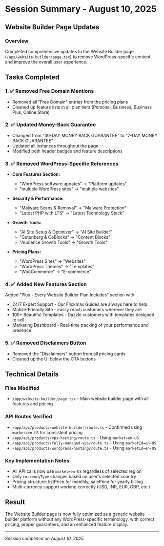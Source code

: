 # Session Summary - August 10, 2025

## Website Builder Page Updates

### Overview
Completed comprehensive updates to the Website Builder page (`/app/website-builder/page.tsx`) to remove WordPress-specific content and improve the overall user experience.

## Tasks Completed

### 1. ✅ Removed Free Domain Mentions
- Removed all "Free Domain" entries from the pricing plans
- Cleaned up feature lists in all plan tiers (Personal, Business, Business Plus, Online Store)

### 2. ✅ Updated Money-Back Guarantee
- Changed from "30-DAY MONEY BACK GUARANTEE" to "7-DAY MONEY BACK GUARANTEE"
- Updated all instances throughout the page
- Modified both header badges and feature descriptions

### 3. ✅ Removed WordPress-Specific References
- **Core Features Section:**
  - "WordPress software updates" → "Platform updates"
  - "multiple WordPress sites" → "multiple websites"
  
- **Security & Performance:**
  - "Malware Scans & Removal" → "Malware Protection"
  - "Latest PHP with LTS" → "Latest Technology Stack"
  
- **Growth Tools:**
  - "AI Site Setup & Optimizer" → "AI Site Builder"
  - "Gutenberg & CoBlocks" → "Content Blocks"
  - "Audience Growth Tools" → "Growth Tools"
  
- **Pricing Plans:**
  - "WordPress Sites" → "Websites"
  - "WordPress Themes" → "Templates"
  - "WooCommerce" → "E-commerce"

### 4. ✅ Added New Features Section
Added "Plus - Every Website Builder Plan Includes" section with:
- 24/7 Expert Support - Our Flickmax Guides are always here to help
- Mobile-Friendly Site - Easily reach customers wherever they are
- 100+ Beautiful Templates - Dazzle customers with templates designed to sell
- Marketing Dashboard - Real-time tracking of your performance and presence

### 5. ✅ Removed Disclaimers Button
- Removed the "Disclaimers" button from all pricing cards
- Cleaned up the UI below the CTA buttons

## Technical Details

### Files Modified
- `/app/website-builder/page.tsx` - Main website builder page with all features and pricing

### API Routes Verified
- `/app/api/products/website-builder/route.ts` - Confirmed using `market=en-US` for consistent pricing
- `/app/api/products/vps-hosting/route.ts` - Using `market=en-US`
- `/app/api/products/fully-managed-vps/route.ts` - Using `marketId=en-US`
- `/app/api/products/wordpress-hosting/route.ts` - Using `marketId=en-US`

### Key Implementation Notes
- All API calls now use `market=en-US` regardless of selected region
- Only `currencyType` changes based on user's selected country
- Pricing structure: listPrice for monthly, salePrice for yearly billing
- Multi-currency support working correctly (USD, INR, EUR, GBP, etc.)

## Result
The Website Builder page is now fully optimized as a generic website builder platform without any WordPress-specific terminology, with correct pricing, proper guarantees, and an enhanced feature display.

---
*Session completed on August 10, 2025*